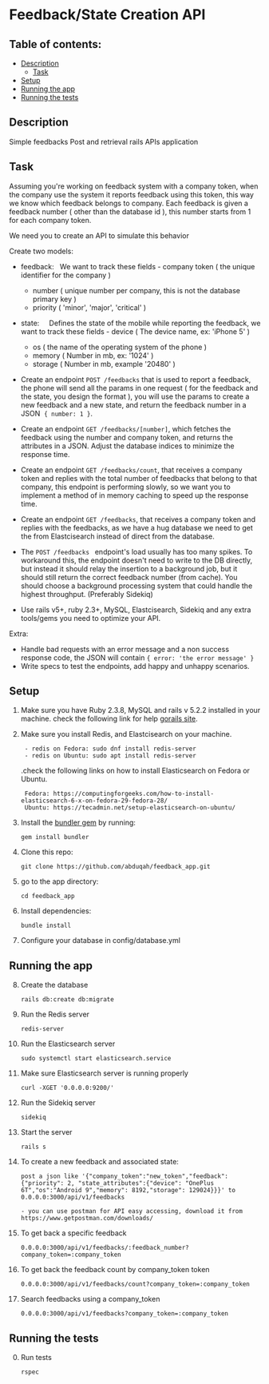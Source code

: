 # Feedback/State Creation API

## Table of contents:

* [Description](./README.md#description)
  * [Task](./README.md#task)
* [Setup](./README.md#setup)
* [Running the app](./README.md#running-the-app)
* [Running the tests](./README.md#running-the-tests)

## Description

Simple feedbacks Post and retrieval rails APIs application

## Task

Assuming you're working on feedback system with a company token, when the company use the system it reports feedback using this token, this way we know which feedback belongs to company.
Each feedback is given a feedback number ( other than the database id ), this number starts from 1 for each company token.

We need you to create an API to simulate this behavior

Create two models:
- feedback:
  We want to track these fields
	- company token ( the unique identifier for the company )
	- number ( unique number per company, this is not the database primary key )
	- priority ( 'minor', 'major', 'critical' )

- state:  
  Defines the state of the mobile while reporting the feedback, we want to track these fields
	- device ( The device name, ex: 'iPhone 5' )
	- os ( the name of the operating system of the phone )
	- memory ( Number in mb, ex: '1024' )
	- storage ( Number in mb, example '20480' )

- Create an endpoint `POST /feedbacks` that is used to report a feedback, the phone will send all the params in one request ( for the feedback and the state, you design the format ), you will use the params to create a new feedback and a new state, and return the feedback number in a JSON  `{ number: 1 }`.

- Create an endpoint `GET /feedbacks/[number]`, which fetches the feedback using the number and company token, and returns the attributes in a JSON. Adjust the database indices to minimize the response time.

- Create an endpoint `GET /feedbacks/count`, that receives a company token and replies with the total number of feedbacks that belong to that company, this endpoint is performing slowly, so we want you to implement a method of in memory caching to speed up the response time.

- Create an endpoint `GET /feedbacks`, that receives a company token and replies with the feedbacks, as we have a hug database we need to get the from Elastcisearch instead of direct from the database.

- The `POST /feedbacks ` endpoint's load usually has too many spikes. To workaround this, the endpoint doesn't need to write to the DB directly, but instead it should relay the insertion to a background job, but it should still return the correct feedback number (from cache). You should choose a background processing system that could handle the highest throughput. (Preferably Sidekiq)

- Use rails v5+, ruby 2.3+, MySQL, Elastcisearch, Sidekiq and any extra tools/gems you need to optimize your API.

Extra:
- Handle bad requests with an error message and a non success response code, the JSON will contain `{ error: 'the error message' }`
- Write specs to test the endpoints, add happy and unhappy scenarios.

## Setup

1. Make sure you have Ruby 2.3.8, MySQL and rails v 5.2.2 installed in your machine. check the following link for help [gorails site](https://gorails.com/setup/ubuntu/18.04).

2. Make sure you install Redis, and Elastcisearch on your machine. 

		- redis on Fedora: sudo dnf install redis-server
		- redis on Ubuntu: sudo apt install redis-server

	.check the following links on how to install Elasticsearch on Fedora or Ubuntu.

		Fedora: https://computingforgeeks.com/how-to-install-elasticsearch-6-x-on-fedora-29-fedora-28/
		Ubuntu: https://tecadmin.net/setup-elasticsearch-on-ubuntu/

3. Install the [bundler gem](http://bundler.io/) by running:

    ```gem install bundler```

4. Clone this repo:

    ```git clone https://github.com/abduqah/feedback_app.git```

5. go to the app directory:

    ```cd feedback_app```

6. Install dependencies:

    ```bundle install```

7. Configure your database in config/database.yml

## Running the app

8. Create the database

    ```rails db:create db:migrate```

9. Run the Redis server

    ```redis-server```

10. Run the Elasticsearch server

    ``` sudo systemctl start elasticsearch.service ```

11. Make sure Elasticsearch server is running properly

    ```curl -XGET '0.0.0.0:9200/'  ```

12. Run the Sidekiq server

    ```sidekiq```

13. Start the server

    ```rails s```

14. To create a new feedback and associated state:

    ```post a json like '{"company_token":"new_token","feedback":{"priority": 2, "state_attributes":{"device": "OnePlus 6T","os":"Android 9","memory": 8192,"storage": 129024}}}' to 0.0.0.0:3000/api/v1/feedbacks```

		- you can use postman for API easy accessing, download it from https://www.getpostman.com/downloads/

15. To get back a specific feedback

    ```0.0.0.0:3000/api/v1/feedbacks/:feedback_number?company_token=:company_token```

16. To get back the feedback count by company_token token

    ```0.0.0.0:3000/api/v1/feedbacks/count?company_token=:company_token```

17. Search feedbacks using a company_token

    ```0.0.0.0:3000/api/v1/feedbacks?company_token=:company_token```

## Running the tests

0. Run tests

    ```rspec```
